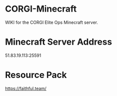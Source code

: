 # CORGI-Minecraft

WIKI for the CORGI Elite Ops Minecraft server.

# Minecraft Server Address

51.83.19.113:25591

# Resource Pack

https://faithful.team/